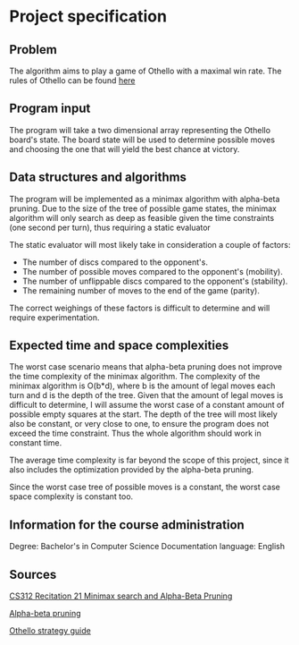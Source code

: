 # Project specification

## Problem

The algorithm aims to play a game of Othello with a maximal win rate. The rules of Othello can be found [here](https://www.worldothello.org/about/about-othello/othello-rules/official-rules/english)

## Program input

The program will take a two dimensional array representing the Othello board's state. The board state will be used to determine possible moves and choosing the one that will yield the best chance at victory.

## Data structures and algorithms

The program will be implemented as a minimax algorithm with alpha-beta pruning. Due to the size of the tree of possible game states, the minimax algorithm will only search as deep as feasible given the time constraints (one second per turn), thus requiring a static evaluator

The static evaluator will most likely take in consideration a couple of factors:
- The number of discs compared to the opponent's.
- The number of possible moves compared to the opponent's (mobility).
- The number of unflippable discs compared to the opponent's (stability).
- The remaining number of moves to the end of the game (parity).

The correct weighings of these factors is difficult to determine and will require experimentation.

## Expected time and space complexities

The worst case scenario means that alpha-beta pruning does not improve the time complexity of the minimax algorithm. The complexity of the minimax algorithm is O(b*d), where b is the amount of legal moves each turn and d is the depth of the tree. Given that the amount of legal moves is difficult to determine, I will assume the worst case of a constant amount of possible empty squares at the start. The depth of the tree will most likely also be constant, or very close to one, to ensure the program does not exceed the time constraint. Thus the whole algorithm should work in constant time.

The average time complexity is far beyond the scope of this project, since it also includes the optimization provided by the alpha-beta pruning.

Since the worst case tree of possible moves is a constant, the worst case space complexity is constant too.

## Information for the course administration

Degree: Bachelor's in Computer Science
Documentation language: English

## Sources

[CS312 Recitation 21 Minimax search and Alpha-Beta Pruning](https://www.cs.cornell.edu/courses/cs312/2002sp/lectures/rec21.htm)

[Alpha-beta pruning](https://en.wikipedia.org/wiki/Alpha%E2%80%93beta_pruning)

[Othello strategy guide](http://radagast.se/othello/Help/strategy.html)
